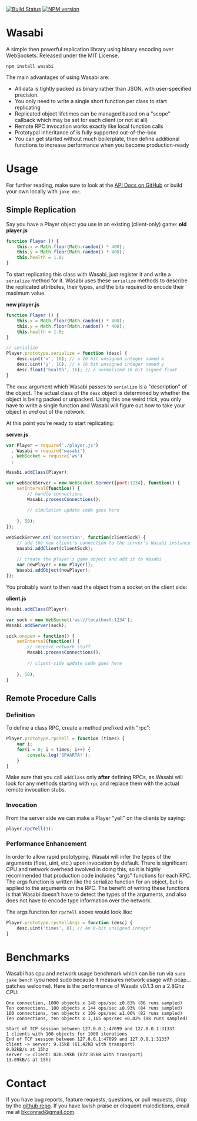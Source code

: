 [![Build Status](https://travis-ci.org/kaen/wasabi.png?branch=master)](https://travis-ci.org/kaen/wasabi)
[![NPM version](https://badge.fury.io/js/wasabi.png)](http://badge.fury.io/js/wasabi)

# Wasabi

A simple then powerful replication library using binary encoding over WebSockets. Released under the MIT License.

    npm install wasabi

The main advantages of using Wasabi are:

 - All data is tightly packed as binary rather than JSON, with user-specified
   precision.
 - You only need to write a single short function per class to start replicating
 - Replicated object lifetimes can be managed based on a "scope" callback which
   may be set for each client (or not at all)
 - Remote RPC invocation works exactly like local function calls
 - Prototypal inheritance of is fully supported out-of-the-box
 - You can get started without much boilerplate, then define additional
   functions to increase performance when you become production-ready

# Usage

For further reading, make sure to look at the [API Docs on
GitHub](http://kaen.github.io/wasabi/doc/) or build your own locally with `jake
doc`.

## Simple Replication

Say you have a Player object you use in an existing (client-only) game:
**old player.js**

```javascript
function Player () {
    this.x = Math.floor(Math.random() * 400);
    this.y = Math.floor(Math.random() * 400);
    this.health = 1.0;
}
```

To start replicating this class with Wasabi, just register it and write a
`serialize` method for it.  Wasabi uses these `serialize` methods to
describe the replicated attributes, their types, and the bits required to
encode their maximum value.

**new player.js**

```javascript
function Player () {
    this.x = Math.floor(Math.random() * 400);
    this.y = Math.floor(Math.random() * 400);
    this.health = 1.0;
}

// serialize
Player.prototype.serialize = function (desc) {
    desc.uint('x', 16); // a 16 bit unsigned integer named x
    desc.uint('y', 16); // a 16 bit unsigned integer named y
    desc.float('health', 16); // a normalized 16 bit signed float
}
```

The `desc` argument which Wasabi passes to `serialize` is a "description" of the
object. The actual class of the `desc` object is determined by whether the
object is being packed or unpacked. Using this one weird trick, you only have to
write a single function and Wasabi will figure out how to take your object in
*and* out of the network.

At this point you're ready to start replicating:

**server.js**

```javascript
var Player = require('./player.js')
  , Wasabi = require('wasabi')
  , WebSocket = require('ws')
  ;

Wasabi.addClass(Player);

var webSockServer = new WebSocket.Server({port:1234}, function() {
    setInterval(function() {
        // handle connections
        Wasabi.processConnections();
        
        // simulation update code goes here
        
    }, 50);
});

webSockServer.on('connection', function(clientSock) {
    // add the new client's connection to the server's Wasabi instance
    Wasabi.addClient(clientSock);
    
    // create the player's game object and add it to Wasabi
    var newPlayer = new Player();
    Wasabi.addObject(newPlayer);
});
```

You probably want to then read the object from a socket on the client side:

**client.js**

```javascript
Wasabi.addClass(Player);

var sock = new WebSocket('ws://localhost:1234');             
Wasabi.addServer(sock);

sock.onopen = function() {
    setInterval(function() {
        // receive network stuff
        Wasabi.processConnections();
        
        // client-side update code goes here
        
    }, 50);
}
```

## Remote Procedure Calls
### Definition
To define a class RPC, create a method prefixed with "rpc":

```javascript
Player.prototype.rpcYell = function (times) {
    var i;
    for(i = 0; i < times; i++) {
        console.log('SPAARTA!');
    }
}
```
    
Make sure that you call `addClass` only **after** defining RPCs, as Wasabi will
look for any methods starting with `rpc` and replace them with the actual remote
invocation stubs.

### Invocation
From the server side we can make a Player "yell" on the clients by saying:

```javascript
player.rpcYell(3);
```

### Performance Enhancement
In order to allow rapid prototyping, Wasabi will infer the types of the
arguments (float, uint, etc.) upon invocation by default. There is significant
CPU and network overhead involved in doing this, so it is highly recommended
that production code includes "args" functions for each RPC. The args function
is written like the serialize function for an object, but is applied to the
arguments on the RPC. The benefit of writing these functions is that Wasabi
doesn't have to detect the types of the arguments, and also does not have to
encode type information over the network.

The args function for `rpcYell` above would look like:

```javascript
Player.prototype.rpcYellArgs = function (desc) {
    desc.uint('times', 8); // An 8-bit unsigned integer
}
```

# Benchmarks
Wasabi has cpu and network usage benchmark which can be run via `sudo jake
bench` (you need sudo because it measures network usage with pcap... patches
welcome). Here is the performance of Wasabi v0.1.3 on a 2.8Ghz CPU:

    One connection, 1000 objects x 148 ops/sec ±0.83% (86 runs sampled)
    Ten connections, 100 objects x 144 ops/sec ±0.93% (84 runs sampled)
    100 connections, ten objects x 109 ops/sec ±1.06% (82 runs sampled)
    Ten connections, ten objects x 1,165 ops/sec ±0.82% (98 runs sampled)
    
    Start of TCP session between 127.0.0.1:47099 and 127.0.0.1:31337
    1 clients with 100 objects for 1000 iterations
    End of TCP session between 127.0.0.1:47099 and 127.0.0.1:31337
    client -> server: 9.15kB (61.42kB with transport)
    0.92kB/s at 15hz
    server -> client: 820.59kB (872.85kB with transport)
    13.09kB/s at 15hz

# Contact
If you have bug reports, feature requests, questions, or pull requests, drop by
the [github repo](https://github.com/kaen/wasabi). If you have lavish praise or
eloquent maledictions, email me at [bkconrad@gmail.com](mailto:bkconrad@gmail.com).
